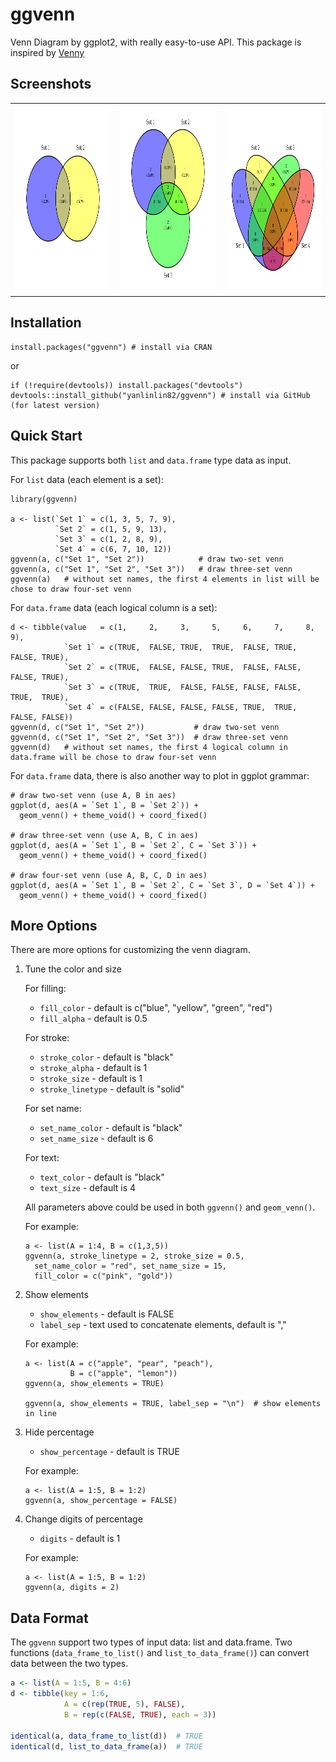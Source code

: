 # ggvenn

Venn Diagram by ggplot2, with really easy-to-use API. This package is inspired by [Venny](http://bioinfogp.cnb.csic.es/tools/venny/index.html)

## Screenshots

<table width="100%"><tr>
<td><img width="300" height="300" src="plots/venn-2.svg" alt="Venn 2"></td>
<td><img width="300" height="300" src="plots/venn-3.svg" alt="Venn 3"></td>
<td><img width="300" height="300" src="plots/venn-4.svg" alt="Venn 4"></td>
</tr></table>

## Installation

```{r}
install.packages("ggvenn") # install via CRAN
```

or

```{r}
if (!require(devtools)) install.packages("devtools")
devtools::install_github("yanlinlin82/ggvenn") # install via GitHub (for latest version)
```

## Quick Start

This package supports both `list` and `data.frame` type data as input.

For `list` data (each element is a set):

```{r}
library(ggvenn)

a <- list(`Set 1` = c(1, 3, 5, 7, 9),
          `Set 2` = c(1, 5, 9, 13),
          `Set 3` = c(1, 2, 8, 9),
          `Set 4` = c(6, 7, 10, 12))
ggvenn(a, c("Set 1", "Set 2"))            # draw two-set venn
ggvenn(a, c("Set 1", "Set 2", "Set 3"))   # draw three-set venn
ggvenn(a)   # without set names, the first 4 elements in list will be chose to draw four-set venn
```

For `data.frame` data (each logical column is a set):

```{r}
d <- tibble(value   = c(1,     2,     3,     5,     6,     7,     8,     9),
            `Set 1` = c(TRUE,  FALSE, TRUE,  TRUE,  FALSE, TRUE,  FALSE, TRUE),
            `Set 2` = c(TRUE,  FALSE, FALSE, TRUE,  FALSE, FALSE, FALSE, TRUE),
            `Set 3` = c(TRUE,  TRUE,  FALSE, FALSE, FALSE, FALSE, TRUE,  TRUE),
            `Set 4` = c(FALSE, FALSE, FALSE, FALSE, TRUE,  TRUE,  FALSE, FALSE))
ggvenn(d, c("Set 1", "Set 2"))           # draw two-set venn
ggvenn(d, c("Set 1", "Set 2", "Set 3"))  # draw three-set venn
ggvenn(d)   # without set names, the first 4 logical column in data.frame will be chose to draw four-set venn
```

For `data.frame` data, there is also another way to plot in ggplot grammar:

```{r}
# draw two-set venn (use A, B in aes)
ggplot(d, aes(A = `Set 1`, B = `Set 2`)) +
  geom_venn() + theme_void() + coord_fixed()

# draw three-set venn (use A, B, C in aes)
ggplot(d, aes(A = `Set 1`, B = `Set 2`, C = `Set 3`)) +
  geom_venn() + theme_void() + coord_fixed()

# draw four-set venn (use A, B, C, D in aes)
ggplot(d, aes(A = `Set 1`, B = `Set 2`, C = `Set 3`, D = `Set 4`)) +
  geom_venn() + theme_void() + coord_fixed()
```

## More Options

There are more options for customizing the venn diagram.

1. Tune the color and size

    For filling:
    
    * `fill_color` - default is c("blue", "yellow", "green", "red")
    * `fill_alpha` - default is 0.5
    
    For stroke:
    
    * `stroke_color` - default is "black"
    * `stroke_alpha` - default is 1
    * `stroke_size` - default is 1
    * `stroke_linetype` - default is "solid"

    For set name:
    
    * `set_name_color` - default is "black"
    * `set_name_size` - default is 6

    For text:
    
    * `text_color` - default is "black"
    * `text_size` - default is 4

    All parameters above could be used in both `ggvenn()` and `geom_venn()`.
    
    For example:
    
    ```{r}
    a <- list(A = 1:4, B = c(1,3,5))
    ggvenn(a, stroke_linetype = 2, stroke_size = 0.5,
      set_name_color = "red", set_name_size = 15,
      fill_color = c("pink", "gold"))
    ```

2. Show elements

    * `show_elements` - default is FALSE
    * `label_sep` - text used to concatenate elements, default is ","
    
    For example:
    
    ```{r}
    a <- list(A = c("apple", "pear", "peach"),
              B = c("apple", "lemon"))
    ggvenn(a, show_elements = TRUE)
    
    ggvenn(a, show_elements = TRUE, label_sep = "\n")  # show elements in line
    ```

3. Hide percentage

    * `show_percentage` - default is TRUE

    For example:
    
    ```{r}
    a <- list(A = 1:5, B = 1:2)
    ggvenn(a, show_percentage = FALSE)
    ```

4. Change digits of percentage

    * `digits` - default is 1

    For example:
    
    ```{r}
    a <- list(A = 1:5, B = 1:2)
    ggvenn(a, digits = 2)
    ```

## Data Format

The `ggvenn` support two types of input data: list and data.frame. Two functions (`data_frame_to_list()` and `list_to_data_frame()`) can convert data between the two types.

```r
a <- list(A = 1:5, B = 4:6)
d <- tibble(key = 1:6,
            A = c(rep(TRUE, 5), FALSE),
            B = rep(c(FALSE, TRUE), each = 3))

identical(a, data_frame_to_list(d))  # TRUE
identical(d, list_to_data_frame(a))  # TRUE
```
